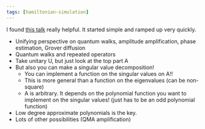 ```yaml
---
tags: [hamiltonian-simulation]
---
```

I found [this talk](https://www.youtube.com/watch?v=ox8NuI1ULCE) really helpful. It started simple and ramped up very quickly.

* Unifying perspective on quantum walks, amplitude amplification, phase estimation, Grover diffusion
* Quantum walks and repeated operators
* Take unitary U, but just look at the top part A
* But also you can make a singular value decomposition!
  * You can implement a function on the singular values on A!!
  * This is more general than a function on the eigenvalues (can be non-square)
  * A is arbitrary. It depends on the polynomial function you want to implement on the singular values! (just has to be an odd polynomial function)
* Low degree approximate polynomials is the key.
* Lots of other possibilities (QMA amplification)
